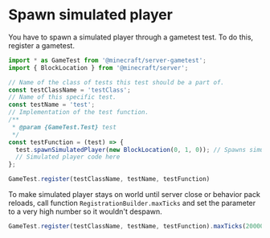 # Spawn simulated player

You have to spawn a simulated player through a gametest test. To do this, register a gametest.

```js
import * as GameTest from '@minecraft/server-gametest';
import { BlockLocation } from '@minecraft/server';

// Name of the class of tests this test should be a part of.
const testClassName = 'testClass';
// Name of this specific test.
const testName = 'test';
// Implementation of the test function.
/**
 * @param {GameTest.Test} test
 */
const testFunction = (test) => {
  test.spawnSimulatedPlayer(new BlockLocation(0, 1, 0)); // Spawns simulated player on 0, 1, 0 from test origin
  // Simulated player code here
};

GameTest.register(testClassName, testName, testFunction)
```

To make simulated player stays on world until server close or behavior pack reloads, call function `RegistrationBuilder.maxTicks` and set the parameter to a very high number so it wouldn't despawn.

```js
GameTest.register(testClassName, testName, testFunction).maxTicks(20000000);
```